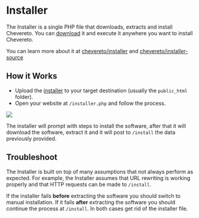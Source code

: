 # Installer

The Installer is a single PHP file that downloads, extracts and install Chevereto. You can [download](https://chevereto.com/download/file/installer) it and execute it anywhere you want to install Chevereto.

You can learn more about it at [chevereto/installer](https://github.com/chevereto/installer) and [chevereto/installer-source](https://github.com/chevereto/installer-source)

## How it Works

- Upload the [installer](https://chevereto.com/download/file/installer) to your target destination (usually the `public_html` folder).
- Open your website at `/installer.php` and follow the process.

![](https://camo.githubusercontent.com/1c1a868703419338eb6b01802270171b4bbb134d/68747470733a2f2f63686576657265746f2e636f6d2f7372632f696d672f696e7374616c6c65722f73637265656e2d76322e706e673f3230313930363233)

The installer will prompt with steps to install the software, after that it will download the software, extract it and it will post to `/install` the data previously provided.

## Troubleshoot

The Installer is built on top of many assumptions that not always perform as expected. For example, the Installer assumes that URL rewriting is working properly and that HTTP requests can be made to `/install`.

If the installer fails **before** extracting the software you should switch to manual installation. If it fails **after** extracting the software you should continue the process at `/install`. In both cases get rid of the installer file.
